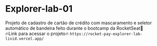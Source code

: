 # Explorer-lab-01
Projeto de cadastro de cartão de crédito com mascaramento e seletor automático de bandeira feito durante o bootcamp da RocketSeat🚀
<br/>
🔥Link para acessar o projeto🔥 `https://rocket-pay-explorer-lab-livid.vercel.app/`
